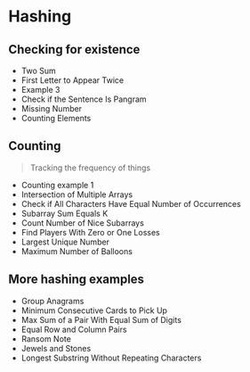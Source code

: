 # Hashing

## Checking for existence
- Two Sum
- First Letter to Appear Twice
- Example 3
- Check if the Sentence Is Pangram
- Missing Number
- Counting Elements

## Counting

> Tracking the frequency of things

- Counting example 1
- Intersection of Multiple Arrays
- Check if All Characters Have Equal Number of Occurrences
- Subarray Sum Equals K
- Count Number of Nice Subarrays
- Find Players With Zero or One Losses
- Largest Unique Number
- Maximum Number of Balloons

## More hashing examples

- Group Anagrams
- Minimum Consecutive Cards to Pick Up
- Max Sum of a Pair With Equal Sum of Digits
- Equal Row and Column Pairs
- Ransom Note
- Jewels and Stones
- Longest Substring Without Repeating Characters
